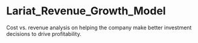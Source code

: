 # Lariat_Revenue_Growth_Model
Cost vs. revenue analysis on helping the company make better investment decisions to drive profitability. 
